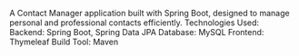 A Contact Manager application built with Spring Boot, designed to manage personal and 
professional contacts efficiently.
Technologies Used:
Backend: Spring Boot, Spring Data JPA Database: MySQL
Frontend: Thymeleaf Build Tool: Maven
